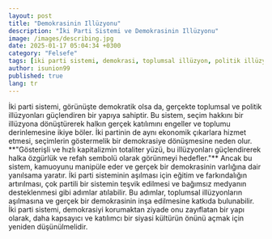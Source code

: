 ```yaml
---
layout: post
title: "Demokrasinin Illüzyonu"
description: "İki Parti Sistemi ve Demokrasinin Illüzyonu"
image: /images/describing.jpg
date: 2025-01-17 05:04:34 +0300
category: "Felsefe"
tags: [iki parti sistemi, demokrasi, toplumsal illüzyon, politik illüzyon, seçim hakkı, halk katılımı, toplumsal bölünme, ekonomik çıkarlar, göstermelik demokrasi, gösterişli kapitalizm, hızlı kapitalizm, totalitarizm, özgürlük, refah, kamuoyu manipülasyonu, yanılsama, eğitim, farkındalık, çok partili sistem, bağımsız medya, toplumsal illüzyonlar, gerçek demokrasi, siyasi kültür, katılımcı demokrasi, siyasi reform, demokratik zayıflık, kapsayıcılık, siyasi katılım, demokratik değerler, toplumsal değişim]
author: isunion99
published: true
lang: tr
---
```


 
<div class="frame">
  <p>İki parti sistemi, görünüşte demokratik olsa da, gerçekte toplumsal ve politik illüzyonları güçlendiren bir yapıya sahiptir. Bu sistem, seçim hakkını bir illüzyona dönüştürerek halkın gerçek katılımını engeller ve toplumu derinlemesine ikiye böler. İki partinin de aynı ekonomik çıkarlara hizmet etmesi, seçimlerin göstermelik bir demokrasiye dönüşmesine neden olur. **"Gösterişli ve hızlı kapitalizmin totaliter yüzü, bu illüzyonları güçlendirerek halka özgürlük ve refah sembolü olarak görünmeyi hedefler."** Ancak bu sistem, kamuoyunu manipüle eder ve gerçek bir demokrasinin varlığına dair yanılsama yaratır. İki parti sisteminin aşılması için eğitim ve farkındalığın artırılması, çok partili bir sistemin teşvik edilmesi ve bağımsız medyanın desteklenmesi gibi adımlar atılabilir. Bu adımlar, toplumsal illüzyonların aşılmasına ve gerçek bir demokrasinin inşa edilmesine katkıda bulunabilir. İki parti sistemi, demokrasiyi korumaktan ziyade onu zayıflatan bir yapı olarak, daha kapsayıcı ve katılımcı bir siyasi kültürün önünü açmak için yeniden düşünülmelidir.</p>
</div>